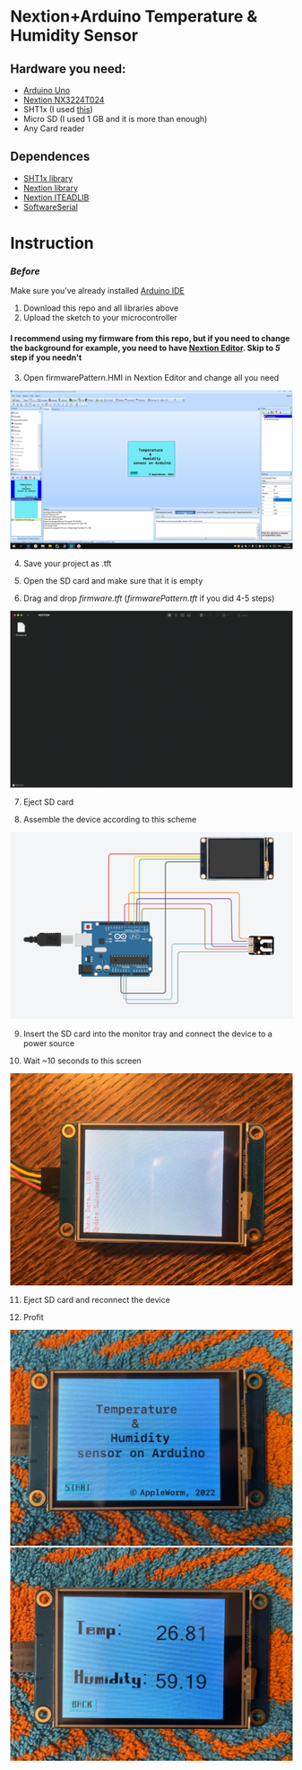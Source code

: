 # Nextion+Arduino Temperature & Humidity Sensor
## Hardware you need:
- [Arduino Uno](https://store.arduino.cc/collections/core-family/products/arduino-uno-rev3)
- [Nextion NX3224T024](https://nextion.tech/datasheets/nx3224t024/)
- SHT1x (I used [this](https://amperka.ru/product/temperature-humidity-sensor-sht1x?ysclid=l5kwwvondw871733156))
- Micro SD (I used 1 GB and it is more than enough)
- Any Card reader

## Dependences
- [SHT1x library](https://github.com/practicalarduino/SHT1x)
- [Nextion library](https://github.com/bborncr/nextion)
- [Nextion ITEADLIB](https://github.com/itead/ITEADLIB_Arduino_Nextion?ysclid=l5kv0fsehm213707112)
- [SoftwareSerial](https://github.com/arduino/ArduinoCore-avr/tree/master/libraries/SoftwareSerial)

# Instruction
### *Before*
Make sure you've already installed [Arduino IDE](https://www.arduino.cc/en/software)
1) Download this repo and all libraries above
2) Upload the sketch to your microcontroller

#### I recommend using my firmware from this repo, but if you need to change the background for example, you need to have [Nextion Editor](https://nextion.tech/nextion-editor/). Skip to *5* step if you needn't

3) Open firmwarePattern.HMI in Nextion Editor and change all you need

<img src="/githubAssets/firmwareEdit.jpg">

4) Save your project as .tft

5) Open the SD card and make sure that it is empty

6) Drag and drop *firmware.tft* (*firmwarePattern.tft* if you did 4-5 steps)

<img src="/githubAssets/loadTFT.png">

7) Eject SD card

8) Assemble the device according to this scheme

<img src="/githubAssets/scheme.jpg">

9) Insert the SD card into the monitor tray and connect the device to a power source

10) Wait ~10 seconds to this screen

<img src="/githubAssets/firmwareLoad.jpg">

11) Eject SD card and reconnect the device

12) Profit

<img src="/githubAssets/profit.jpg">
<img src="/githubAssets/profit1.jpg">

